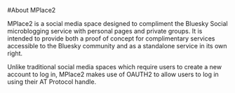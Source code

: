 ﻿
#About MPlace2

MPlace2 is a social media space designed to compliment the Bluesky Social microblogging 
service with personal pages and private groups. It is intended to provide both
a proof of concept for complimentary services accessible to the Bluesky community 
and as a standalone service in its own right.

Unlike traditional social media spaces which require users to create a new account 
to log in, MPlace2 makes use of OAUTH2 to allow users to log in using their AT Protocol
handle.

